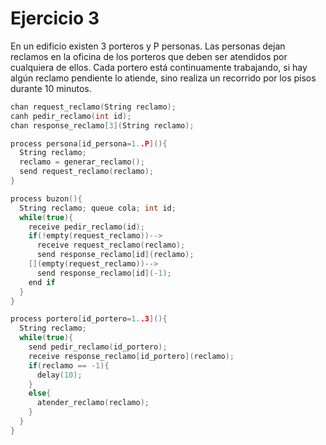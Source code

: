 # Ejercicio 3

En un edificio existen 3 porteros y P personas. Las personas dejan reclamos en la oficina de los porteros que deben ser atendidos por cualquiera de ellos. Cada portero está continuamente trabajando, si hay algún reclamo pendiente lo atiende, sino realiza un recorrido por los pisos durante 10 minutos.

```c++
chan request_reclamo(String reclamo);
canh pedir_reclamo(int id);
chan response_reclamo[3](String reclamo);

process persona[id_persona=1..P](){
  String reclamo;
  reclamo = generar_reclamo();
  send request_reclamo(reclamo);
}

process buzon(){
  String reclamo; queue cola; int id;
  while(true){
    receive pedir_reclamo(id);
    if(!empty(request_reclamo))-->
      receive request_reclamo(reclamo); 
      send response_reclamo[id](reclamo);
    [](empty(request_reclamo))-->
      send response_reclamo[id](-1);
    end if
  }
}

process portero[id_portero=1..3](){
  String reclamo;
  while(true){
    send pedir_reclamo(id_portero);
    receive response_reclamo[id_portero](reclamo);
    if(reclamo == -1){
      delay(10);
    }
    else{
      atender_reclamo(reclamo);
    }
  }
}
```
